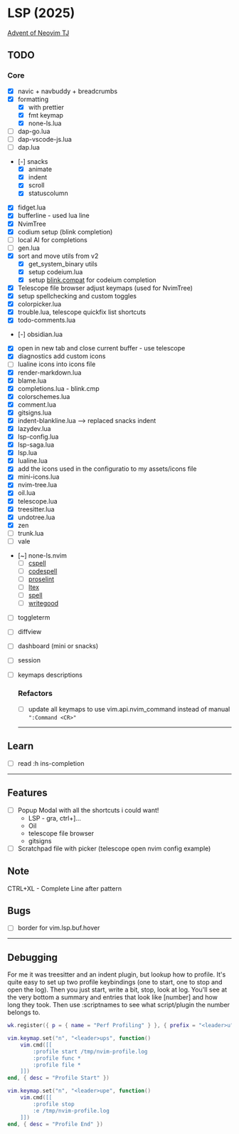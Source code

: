 # LSP (2025)

[Advent of Neovim TJ](https://www.youtube.com/watch?v=bTWWFQZqzyI)

## TODO

### Core

- [x] navic + navbuddy + breadcrumbs
- [x] formatting
  - [x] with prettier
  - [x] fmt keymap
  - [x] none-ls.lua
- [ ] dap-go.lua
- [ ] dap-vscode-js.lua
- [ ] dap.lua
- [-] snacks
  - [x] animate
  - [x] indent
  - [x] scroll
  - [x] statuscolumn
- [x] fidget.lua
- [x] bufferline - used lua line
- [x] NvimTree
- [x] codium setup (blink completion)
- [ ] local AI for completions
- [ ] gen.lua
- [x] sort and move utils from v2
  - [x] get_system_binary utils
  - [x] setup codeium.lua
  - [x] setup [blink.compat](https://github.com/saghen/blink.compat) for codeium completion
- [x] Telescope file browser adjust keymaps (used for NvimTree)
- [x] setup spellchecking and custom toggles
- [x] colorpicker.lua
- [x] trouble.lua, telescope quickfix list shortcuts
- [x] todo-comments.lua
- [-] obsidian.lua
- [x] open in new tab and close current buffer - use telescope
- [x] diagnostics add custom icons
- [ ] lualine icons into icons file
- [x] render-markdown.lua
- [x] blame.lua
- [x] completions.lua - blink.cmp
- [x] colorschemes.lua
- [x] comment.lua
- [x] gitsigns.lua
- [x] indent-blankline.lua --> replaced snacks indent
- [x] lazydev.lua
- [x] lsp-config.lua
- [x] lsp-saga.lua
- [x] lsp.lua
- [x] lualine.lua
- [x] add the icons used in the configuratio to my assets/icons file
- [x] mini-icons.lua
- [x] nvim-tree.lua
- [x] oil.lua
- [x] telescope.lua
- [x] treesitter.lua
- [x] undotree.lua
- [x] zen
- [ ] trunk.lua
- [ ] vale
- [~] none-ls.nvim
  - [ ] [cspell](https://github.com/jose-elias-alvarez/null-ls.nvim/blob/main/doc/BUILTINS.md#cspell)
  - [ ] [codespell](https://github.com/jose-elias-alvarez/null-ls.nvim/blob/main/doc/BUILTINS.md#codespell)
  - [ ] [proselint](https://valentjn.github.io/ltex/)
  - [ ] [ltex](https://github.com/jose-elias-alvarez/null-ls.nvim/blob/main/doc/BUILTINS.md#codespell)
  - [ ] [spell](https://github.com/jose-elias-alvarez/null-ls.nvim/blob/main/doc/BUILTINS.md#spell)
  - [ ] [writegood](https://github.com/jose-elias-alvarez/null-ls.nvim/blob/main/doc/BUILTINS.md#write_good)
- [ ] toggleterm
- [ ] diffview
- [ ] dashboard (mini or snacks)
- [ ] session
- [ ] keymaps descriptions

  ### Refactors

  - [ ] update all keymaps to use vim.api.nvim_command instead of manual `":Command <CR>"`

  ***

## Learn

- [ ] read :h ins-completion

---

## Features

- [ ] Popup Modal with all the shortcuts i could want!
  - LSP - gra, ctrl+]...
  - Oil
  - telescope file browser
  - gitsigns
- [ ] Scratchpad file with picker (telescope open nvim config example)

## Note

CTRL+XL - Complete Line after pattern

## Bugs

- [ ] border for vim.lsp.buf.hover

---

## Debugging

For me it was treesitter and an indent plugin, but lookup how to profile.
It's quite easy to set up two profile keybindings (one to start, one to stop and open the log).
Then you just start, write a bit, stop, look at log.
You'll see at the very bottom a summary and entries that look like <SNR>[number] and how long they took.
Then use :scriptnames to see what script/plugin the number belongs to.

```lua
wk.register({ p = { name = "Perf Profiling" } }, { prefix = "<leader>u" })

vim.keymap.set("n", "<leader>ups", function()
	vim.cmd([[
		:profile start /tmp/nvim-profile.log
		:profile func *
		:profile file *
	]])
end, { desc = "Profile Start" })

vim.keymap.set("n", "<leader>upe", function()
	vim.cmd([[
		:profile stop
		:e /tmp/nvim-profile.log
	]])
end, { desc = "Profile End" })
```
